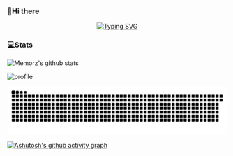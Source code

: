 ### 👋Hi there

<p align="center">
  <a href="https://git.io/typing-svg"><img src="https://readme-typing-svg.demolab.com?font=Fira+Code&pause=1000&center=true&vCenter=true&width=600&lines=Live+in+the+present+and+enjoy+in+time." alt="Typing SVG" /></a>
</p>

### 💻Stats

![Memorz's github stats](https://github-readme-stats.vercel.app/api?username=Memorz&hide_title=false&hide_border=true&show_icons=true&include_all_commits=true&line_height=20&bg_color=0,EC6C6C,FFD479,FFFC79,73FA79&theme=graywhite&locale=cn)

![profile](https://github-profile-trophy.vercel.app/?username=Memorz&theme=algolia&column=8)

![](https://raw.githubusercontent.com/Memorz/Memorz/main/assets/github-contribution-grid-snake.svg)

[![Ashutosh's github activity graph](https://github-readme-activity-graph.vercel.app/graph?username=Memorz&bg_color=ffffff&color=9e4c98&line=ff0000&point=00ccff&area=true&hide_border=true)](https://github.com/ashutosh00710/github-readme-activity-graph)


